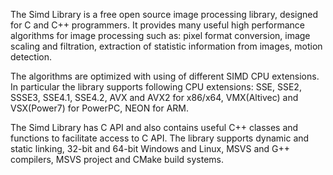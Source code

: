 The Simd Library is a free open source image processing library, designed for C and C++ programmers. 
It provides many useful high performance algorithms for image processing such as: 
pixel format conversion, image scaling and filtration, extraction of statistic information from images, motion detection.

The algorithms are optimized with using of different SIMD CPU extensions. 
In particular the library supports following CPU extensions: 
SSE, SSE2, SSSE3, SSE4.1, SSE4.2, AVX and AVX2 for x86/x64, VMX(Altivec) and VSX(Power7) for PowerPC, NEON for ARM.

The Simd Library has C API and also contains useful C++ classes and functions to facilitate access to C API. 
The library supports dynamic and static linking, 32-bit and 64-bit Windows and Linux, 
MSVS and G++ compilers, MSVS project and CMake build systems.
